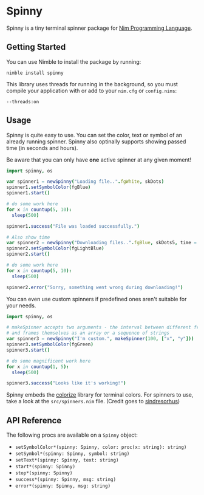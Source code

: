 Spinny
============

Spinny is a tiny terminal spinner package for [Nim Programming Language](https://nim-lang.org).

## Getting Started

You can use Nimble to install the package by running:
```
nimble install spinny
```

This library uses threads for running in the background, so you must compile your application with or add to your ``nim.cfg`` or ``config.nims``:
```
--threads:on
```


## Usage

Spinny is quite easy to use. You can set the color, text or symbol of an already running spinner.
Spinny also optinally supports showing passed time (in seconds and hours).

Be aware that you can only have **one** active spinner at any given moment!

```nim
import spinny, os

var spinner1 = newSpinny("Loading file..".fgWhite, skDots)
spinner1.setSymbolColor(fgBlue)
spinner1.start()

# do some work here
for x in countup(5, 10):
  sleep(500)

spinner1.success("File was loaded successfully.")

# Also show time
var spinner2 = newSpinny("Downloading files..".fgBlue, skDots5, time = true)
spinner2.setSymbolColor(fgLightBlue)
spinner2.start()

# do some work here
for x in countup(5, 10):
  sleep(500)

spinner2.error("Sorry, something went wrong during downloading!")
```

You can even use custom spinners if predefined ones aren't suitable for your needs.

```nim
import spinny, os

# makeSpinner accepts two arguments - the interval between different frames,
# and frames themselves as an array or a sequence of strings
var spinner3 = newSpinny("I'm custom.", makeSpinner(100, ["x", "y"]))
spinner3.setSymbolColor(fgGreen)
spinner3.start()

# do some magnificent work here
for x in countup(1, 5):
  sleep(500)

spinner3.success("Looks like it's working!")
```

Spinny embeds the [colorize](http://github.com/molnarmark/colorize) library for terminal colors.
For spinners to use, take a look at the ``src/spinners.nim`` file. (Credit goes to [sindresorhus](https://github.com/sindresorhus/cli-spinners))


## API Reference

The following procs are available on a `Spinny` object:

* `setSymbolColor*(spinny: Spinny, color: proc(x: string): string)`
* `setSymbol*(spinny: Spinny, symbol: string)`
* `setText*(spinny: Spinny, text: string)`
* `start*(spinny: Spinny)`
* `stop*(spinny: Spinny)`
* `success*(spinny: Spinny, msg: string)`
* `error*(spinny: Spinny, msg: string)`